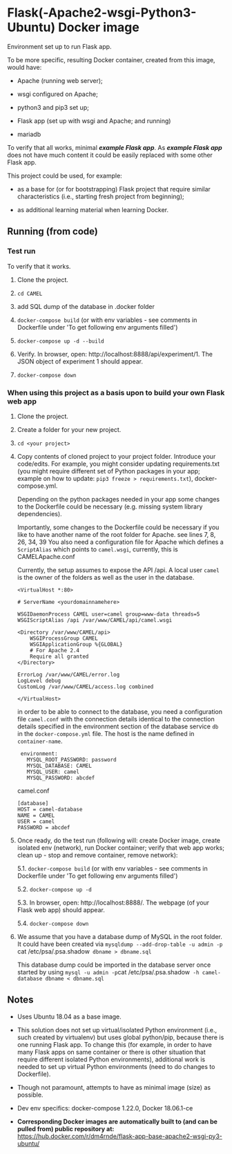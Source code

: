 
# Flask(-Apache2-wsgi-Python3-Ubuntu) Docker image

Environment set up to run Flask app.

To be more specific, resulting Docker container, created from this image, would have:

- Apache (running web server);

- wsgi configured on Apache;

- python3 and pip3 set up;

- Flask app (set up with wsgi and Apache; and running)

- mariadb


To verify that all works, minimal ***example Flask app***. As ***example Flask app*** does not have much content it could be easily replaced with some other Flask app.


This project could be used, for example:

- as a base for (or for bootstrapping) Flask project that require similar characteristics (i.e., starting fresh project from beginning);

- as additional learning material when learning Docker.


## Running (from code)

### Test run

To verify that it works.

1. Clone the project.

2. `cd CAMEL`

3. add SQL dump of the database in .docker folder

4. `docker-compose build` (or with env variables - see comments in Dockerfile under 'To get following env arguments filled')

5. `docker-compose up -d --build`

6. Verify. In browser, open: http://localhost:8888/api/experiment/1. The JSON object of experiment 1 should appear.

6. `docker-compose down`


### When using this project as a basis upon to build your own Flask web app


1. Clone the project.

2. Create a folder for your new project.

3. `cd <your project>`

4. Copy contents of cloned project to your project folder. 
   Introduce your code/edits. 
   For example, you might consider updating requirements.txt (you might require different set of Python packages in your app; example on how to update: `pip3 freeze > requirements.txt`), docker-compose.yml.
   
   Depending on the python packages needed in your app some changes to the Dockerfile could be necessary (e.g. missing system library dependencies).
   
   Importantly, some changes to the Dockerfile could be necessary if you like to have another name of the root folder for Apache.
   see lines 7, 8, 26, 34, 39
   You also need a configuration file for Apache which defines a `ScriptAlias` which points to `camel.wsgi`, currently, this
   is CAMELApache.conf
   
   Currently, the setup assumes to expose the API <root folder>/api. A local user `camel` is the owner of the folders as well as the
   user in the database.

	```
	<VirtualHost *:80>

    # ServerName <yourdomainnamehere>

    WSGIDaemonProcess CAMEL user=camel group=www-data threads=5
    WSGIScriptAlias /api /var/www/CAMEL/api/camel.wsgi

    <Directory /var/www/CAMEL/api>
        WSGIProcessGroup CAMEL
        WSGIApplicationGroup %{GLOBAL}
        # For Apache 2.4
        Require all granted
    </Directory>

    ErrorLog /var/www/CAMEL/error.log
    LogLevel debug
    CustomLog /var/www/CAMEL/access.log combined

   </VirtualHost>
   ```
   
   in order to be able to connect to the database, you need a configuration file `camel.conf` with the connection details
   identical to the connection details specified in the environment section of the database service `db` in the `docker-compose.yml` file.
   The host is the name defined in `container-name`.
   ```
    environment:
      MYSQL_ROOT_PASSWORD: password
      MYSQL_DATABASE: CAMEL
      MYSQL_USER: camel
      MYSQL_PASSWORD: abcdef
   ```
   
   camel.conf
   ```
   [database]
   HOST = camel-database
   NAME = CAMEL
   USER = camel
   PASSWORD = abcdef
   ``` 
   

5. Once ready, do the test run (following will: create Docker image, create isolated env (network), run Docker container; verify that web app works; clean up - stop and remove container, remove network):

   5.1. `docker-compose build` (or with env variables - see comments in Dockerfile under 'To get following env arguments filled')

   5.2. `docker-compose up -d`

   5.3. In browser, open: http://localhost:8888/. The webpage (of your Flask web app) should appear.
   
   5.4. `docker-compose down`

6. We assume that you have a database dump of MySQL in the root folder. 
   It could have been created via `mysqldump --add-drop-table -u admin -p `cat /etc/psa/.psa.shadow` dbname > dbname.sql`
   
   This database dump could be imported in the database server once started by using 
   `mysql -u admin -p`cat /etc/psa/.psa.shadow` -h camel-database dbname < dbname.sql`

## Notes

- Uses Ubuntu 18.04 as a base image.

- This solution does not set up virtual/isolated Python environment (i.e., such created by virtualenv) but uses global python/pip,
because there is one running Flask app. To change this (for example, in order to have many Flask apps on same container or there is other situation that require different isolated Python environments), additional work is needed to set up virtual Python environments (need to do changes to Dockerfile).

- Though not paramount, attempts to have as minimal image (size) as possible.

- Dev env specifics: docker-compose 1.22.0,  Docker 18.06.1-ce

- **Corresponding Docker images are automatically built to (and can be pulled from) public repository at:** https://hub.docker.com/r/dm4rnde/flask-app-base-apache2-wsgi-py3-ubuntu/
